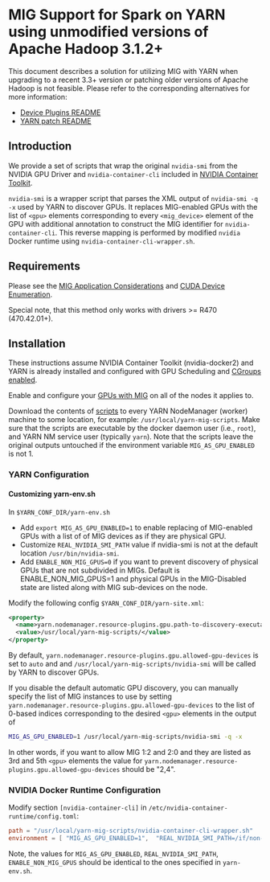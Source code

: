 # MIG Support for Spark on YARN using unmodified versions of Apache Hadoop 3.1.2+

This document describes a solution for utilizing MIG with YARN when upgrading to a recent 3.3+
version or patching older versions of Apache Hadoop is not feasible. Please refer to the corresponding
alternatives for more information:
- [Device Plugins README](../device-plugins/gpu-mig/README.md)
- [YARN patch README](../resource-types/gpu-mig/README.md)

## Introduction

We provide a set of scripts that wrap the original `nvidia-smi` from the NVIDIA GPU Driver and `nvidia-container-cli`
included in [NVIDIA Container Toolkit](https://github.com/NVIDIA/nvidia-docker).

`nvidia-smi` is a wrapper script that parses the XML output of `nvidia-smi -q -x` used by YARN
to discover GPUs. It replaces MIG-enabled GPUs with the list of `<gpu>` elements corresponding to every
`<mig_device>` element of the GPU with additional annotation to construct the MIG identifier for
`nvidia-container-cli`. This reverse mapping is performed by  modified `nvidia` Docker runtime using
`nvidia-container-cli-wrapper.sh`.

## Requirements

Please see the [MIG Application Considerations](https://docs.nvidia.com/datacenter/tesla/mig-user-guide/#app-considerations)
and [CUDA Device Enumeration](https://docs.nvidia.com/datacenter/tesla/mig-user-guide/index.html#cuda-visible-devices).

Special note, that this method only works with drivers >= R470 (470.42.01+).

## Installation

These instructions assume NVIDIA Container Toolkit (nvidia-docker2) and YARN is already installed
and configured with GPU Scheduling and
[CGroups enabled](https://hadoop.apache.org/docs/r3.1.2/hadoop-yarn/hadoop-yarn-site/UsingGpus.html).

Enable and configure your [GPUs with MIG](https://docs.nvidia.com/datacenter/tesla/mig-user-guide/index.html) on all of the nodes
it applies to.

Download the contents of [scripts](./scripts/) to every YARN NodeManager (worker) machine
to some location, for example: `/usr/local/yarn-mig-scripts`. Make sure that the scripts
are executable by the docker daemon user (i.e., `root`), and YARN NM service user (typically `yarn`). Note that the scripts
leave the original outputs untouched if the environment variable `MIG_AS_GPU_ENABLED` is not 1.

### YARN Configuration
#### Customizing yarn-env.sh

In `$YARN_CONF_DIR/yarn-env.sh`
- Add `export MIG_AS_GPU_ENABLED=1` to enable replacing of MIG-enabled GPUs with a list
of of MIG devices as if they are physical GPU.
- Customize `REAL_NVIDIA_SMI_PATH` value if nvidia-smi is not at the default location
`/usr/bin/nvidia-smi`.
- Add `ENABLE_NON_MIG_GPUS=0` if you want to prevent discovery of physical GPUs that are not subdivided in MIGs.
Default is ENABLE_NON_MIG_GPUS=1 and physical GPUs in the MIG-Disabled state are listed along with MIG sub-devices on the node.

Modify the following config `$YARN_CONF_DIR/yarn-site.xml`:
```xml
<property>
  <name>yarn.nodemanager.resource-plugins.gpu.path-to-discovery-executables</name>
  <value>/usr/local/yarn-mig-scripts/</value>
</property>
```

By default, `yarn.nodemanager.resource-plugins.gpu.allowed-gpu-devices` is set to `auto` and
and `/usr/local/yarn-mig-scripts/nvidia-smi` will be called by YARN to discover GPUs.

If you disable the default automatic GPU discovery, you can manually
specify the list of MIG instances to use by setting
`yarn.nodemanager.resource-plugins.gpu.allowed-gpu-devices` to the list of
0-based indices corresponding to the desired `<gpu>` elements in the output of

```bash
MIG_AS_GPU_ENABLED=1 /usr/local/yarn-mig-scripts/nvidia-smi -q -x
```

In other words, if you want to allow MIG 1:2 and 2:0 and they are listed as 3rd and 5th `<gpu>`
elements the value for `yarn.nodemanager.resource-plugins.gpu.allowed-gpu-devices` should be
"2,4".

### NVIDIA Docker Runtime Configuration

Modify section `[nvidia-container-cli]` in `/etc/nvidia-container-runtime/config.toml`:
```toml
path = "/usr/local/yarn-mig-scripts/nvidia-container-cli-wrapper.sh"
environment = [ "MIG_AS_GPU_ENABLED=1",  "REAL_NVIDIA_SMI_PATH=/if/non-default/path/nvidia-smi" ]
```

Note, the values for `MIG_AS_GPU_ENABLED`, `REAL_NVIDIA_SMI_PATH`, `ENABLE_NON_MIG_GPUS` should be
identical to the ones specified in `yarn-env.sh`.

